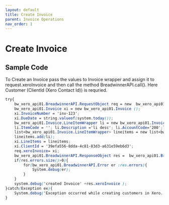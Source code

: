 ```yaml
---
layout: default
title: Create Invoice
parent: Invoice Operations
nav_order: 1
---
```


# Create Invoice

## Sample Code


To Create an Invoice pass the values to Invoice wrapper and assign it to request.xeroInvoice and then call the method BreadwinnerAPI.call(). Here Customer (ClientId (Xero Contact Id)) is requried. 

```scss
try{
	bw_xero_api01.BreadwinnerAPI.RequestObject req = new  bw_xero_api01.BreadwinnerAPI.RequestObject();	
	bw_xero_api01.Invoice xi = new bw_xero_api01.Invoice ();
	xi.InvoiceNumber = 'inv-123';
	xi.DueDate = string.valueof(system.today());
	bw_xero_api01.Invoice.LineItemWrapper li = new bw_xero_api01.Invoice.LineItemWrapper();
	li.ItemCode = ''; li.Description ='li desc'; li.AccountCode='200';li.UnitAmount=300;li.Quantity=3;
	list<bw_xero_api01.Invoice.LineItemWrapper> lineitems = new list<bw_xero_api01.Invoice.LineItemWrapper>();
	lineitems.add(li);
	xi.LineItems = lineitems;
	xi.ClientId = '39efa556-8dda-4c81-83d3-a631e59eb6d3';
	req.xeroInvoice= xi;
	bw_xero_api01.BreadwinnerAPI.ResponseObject res =  bw_xero_api01.BreadwinnerAPI.call('createInvoice', req);
	if(res.errors.size()>0){
		for(bw_xero_api01.BreadwinnerAPI.Error er :res.errors){
			System.debug(er); 
		}
	}
	system.debug('created Invoice' +res.xeroInvoice );
}catch(Exception ex){
	System.debug('Exception occurred while creating customers in Xero.'+ex.getStackTraceString());
}
```